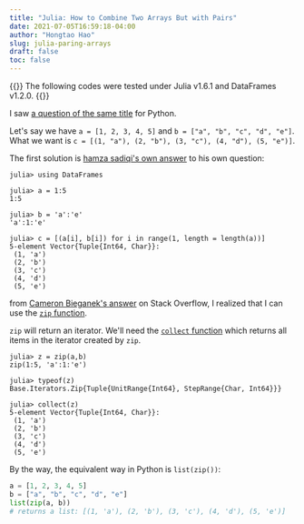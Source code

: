 ```yaml
---
title: "Julia: How to Combine Two Arrays But with Pairs"
date: 2021-07-05T16:59:18-04:00
author: "Hongtao Hao"
slug: julia-paring-arrays
draft: false
toc: false
---
```

{{<block class="tip">}}
The following codes were tested under Julia v1.6.1 and DataFrames v1.2.0.
{{<end>}}
    
I saw [a question of the same title](https://stackoverflow.com/q/51192207/13716814) for Python.

Let's say we have `a = [1, 2, 3, 4, 5]` and `b = ["a", "b", "c", "d", "e"]`. What we want is `c = [(1, "a"), (2, "b"), (3, "c"), (4, "d"), (5, "e")]`.

The first solution is [hamza sadiqi's own answer](https://stackoverflow.com/q/51192207/13716814) to his own question:

```
julia> using DataFrames

julia> a = 1:5
1:5

julia> b = 'a':'e'
'a':1:'e'

julia> c = [(a[i], b[i]) for i in range(1, length = length(a))]
5-element Vector{Tuple{Int64, Char}}:
 (1, 'a')
 (2, 'b')
 (3, 'c')
 (4, 'd')
 (5, 'e')
```

from [Cameron Bieganek's answer](https://stackoverflow.com/a/56620978/13716814) on Stack Overflow, I realized that I can use the [`zip` function](https://docs.julialang.org/en/v1/base/iterators/#Base.Iterators.zip). 

`zip` will return an iterator. We'll need the [`collect` function](https://docs.julialang.org/en/v1/base/collections/#Base.collect-Tuple{Type,%20Any}) which returns all items in the iterator created by `zip`.

```
julia> z = zip(a,b)
zip(1:5, 'a':1:'e')

julia> typeof(z)
Base.Iterators.Zip{Tuple{UnitRange{Int64}, StepRange{Char, Int64}}}

julia> collect(z)
5-element Vector{Tuple{Int64, Char}}:
 (1, 'a')
 (2, 'b')
 (3, 'c')
 (4, 'd')
 (5, 'e')
```

By the way, the equivalent way in Python is `list(zip())`:

```python
a = [1, 2, 3, 4, 5]
b = ["a", "b", "c", "d", "e"]
list(zip(a, b))
# returns a list: [(1, 'a'), (2, 'b'), (3, 'c'), (4, 'd'), (5, 'e')]
```
